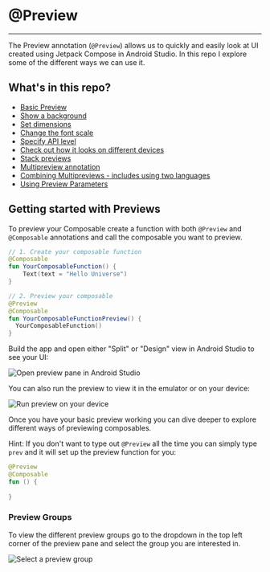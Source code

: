 # @Preview
-----------

The Preview annotation (`@Preview`) allows us to quickly and easily look at UI created using Jetpack Compose in Android Studio. In this repo I explore some of the different ways we can use it.

## What's in this repo?

- [Basic Preview](https://github.com/nimisaya/android-previews/blob/a67b66d2e1e0895fa9da035ee85ad86e9a3cef33/app/src/main/java/com/kotlindojo/learningpreviews/ui/previews/BasicPreviews.kt#L9-L15)
- [Show a background](https://github.com/nimisaya/android-previews/blob/a67b66d2e1e0895fa9da035ee85ad86e9a3cef33/app/src/main/java/com/kotlindojo/learningpreviews/ui/previews/BasicPreviews.kt#L17-L30)
- [Set dimensions](https://github.com/nimisaya/android-previews/blob/a67b66d2e1e0895fa9da035ee85ad86e9a3cef33/app/src/main/java/com/kotlindojo/learningpreviews/ui/previews/BasicPreviews.kt#L32-L46)
- [Change the font scale](https://github.com/nimisaya/android-previews/blob/a67b66d2e1e0895fa9da035ee85ad86e9a3cef33/app/src/main/java/com/kotlindojo/learningpreviews/ui/previews/BasicPreviews.kt#L48-L60) 
- [Specify API level](https://github.com/nimisaya/android-previews/blob/a67b66d2e1e0895fa9da035ee85ad86e9a3cef33/app/src/main/java/com/kotlindojo/learningpreviews/ui/previews/BasicPreviews.kt#L62-L85)
- [Check out how it looks on different devices](https://github.com/nimisaya/android-previews/blob/main/app/src/main/java/com/kotlindojo/learningpreviews/ui/previews/DevicePreviews.kt)
- [Stack previews](https://github.com/nimisaya/android-previews/blob/a67b66d2e1e0895fa9da035ee85ad86e9a3cef33/app/src/main/java/com/kotlindojo/learningpreviews/ui/previews/MultiplePreviews.kt#L15-L27)
- [Multipreview annotation](https://github.com/nimisaya/android-previews/blob/a67b66d2e1e0895fa9da035ee85ad86e9a3cef33/app/src/main/java/com/kotlindojo/learningpreviews/ui/previews/MultiplePreviews.kt#L29-L70)
- [Combining Multipreviews - includes using two languages](https://github.com/nimisaya/android-previews/blob/a67b66d2e1e0895fa9da035ee85ad86e9a3cef33/app/src/main/java/com/kotlindojo/learningpreviews/ui/previews/MultiplePreviews.kt#L72-L114)
- [Using Preview Parameters](https://github.com/nimisaya/android-previews/blob/main/app/src/main/java/com/kotlindojo/learningpreviews/ui/previews/SampleDataPreviews.kt)

## Getting started with Previews

To preview your Composable create a function with both `@Preview` and `@Composable` annotations and call the composable you want to preview. 

```kt
// 1. Create your composable function
@Composable
fun YourComposableFunction() {
    Text(text = "Hello Universe")
}

// 2. Preview your composable
@Preview
@Composable
fun YourComposableFunctionPreview() {
  YourComposableFunction()
}
```

Build the app and open either "Split" or "Design" view in Android Studio to see your UI: 

![Open preview pane in Android Studio](https://user-images.githubusercontent.com/7950697/204269502-9b5a60e9-72d9-44f3-8ec1-8d6fd56360bc.png)

You can also run the preview to view it in the emulator or on your device:

![Run preview on your device](https://user-images.githubusercontent.com/7950697/204270446-97806184-e4f1-42c7-83c1-22280e2fc5d5.png)

Once you have your basic preview working you can dive deeper to explore different ways of previewing composables.

Hint: If you don't want to type out `@Preview` all the time you can simply type `prev` and it will set up the preview function for you:

```kt
@Preview
@Composable
fun () {
    
}
```

### Preview Groups

To view the different preview groups go to the dropdown in the top left corner of the preview pane and select the group you are interested in.

![Select a preview group](https://user-images.githubusercontent.com/7950697/204507478-7fcab176-444f-4577-8ed3-82469885c618.png)



